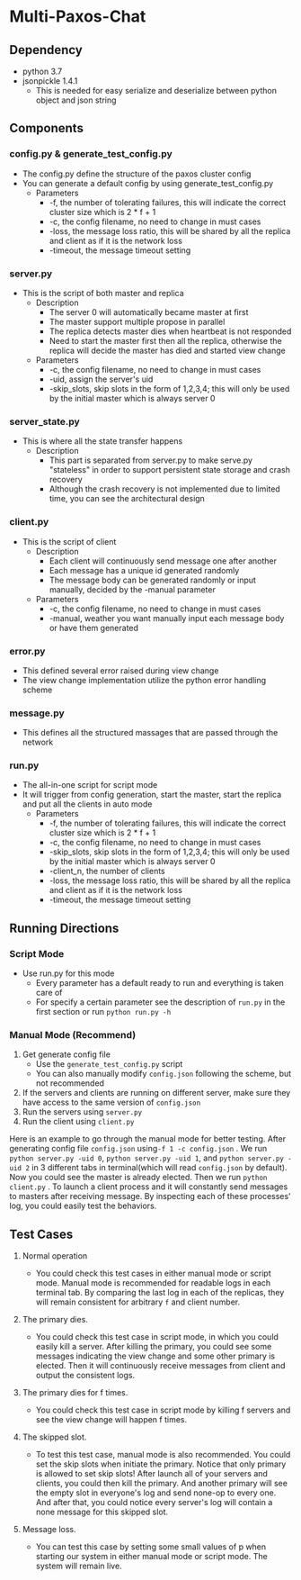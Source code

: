 # Multi-Paxos-Chat

## Dependency
+ python 3.7
+ jsonpickle 1.4.1
    + This is needed for easy serialize and deserialize between python object and json string

## Components

### config.py & generate_test_config.py
+ The config.py define the structure of the paxos cluster config
+ You can generate a default config by using generate_test_config.py
    + Parameters
        + -f, the number of tolerating failures, this will indicate the correct cluster size which is 2 * f + 1
        + -c, the config filename, no need to change in must cases
        + -loss, the message loss ratio, this will be shared by all the replica and client as if it is the network loss
        + -timeout, the message timeout setting

### server.py
+ This is the script of both master and replica
    + Description
        + The server 0 will automatically became master at first
        + The master support multiple propose in parallel
        + The replica detects master dies when heartbeat is not responded
        + Need to start the master first then all the replica, otherwise the replica will decide the master has died and started view change
    + Parameters
        + -c, the config filename, no need to change in must cases
        + -uid, assign the server's uid
        + -skip_slots, skip slots in the form of 1,2,3,4; this will only be used by the initial master which is always server 0
        
### server_state.py
+ This is where all the state transfer happens
    + Description
        + This part is separated from server.py to make serve.py "stateless" in order to support persistent state storage and crash recovery 
        + Although the crash recovery is not implemented due to limited time, you can see the architectural design

### client.py
+ This is the script of client
    + Description
        + Each client will continuously send message one after another
        + Each message has a unique id generated randomly
        + The message body can be generated randomly or input manually, decided by the -manual parameter
    + Parameters 
        + -c, the config filename, no need to change in must cases
        + -manual, weather you want manually input each message body or have them generated

### error.py
+ This defined several error raised during view change
+ The view change implementation utilize the python error handling scheme

### message.py
+ This defines all the structured massages that are passed through the network

### run.py
+ The all-in-one script for script mode
+ It will trigger from config generation, start the master, start the replica and put all the clients in auto mode
    + Parameters
        + -f, the number of tolerating failures, this will indicate the correct cluster size which is 2 * f + 1
        + -c, the config filename, no need to change in must cases
        + -skip_slots, skip slots in the form of 1,2,3,4; this will only be used by the initial master which is always server 0
        + -client_n, the number of clients
        + -loss, the message loss ratio, this will be shared by all the replica and client as if it is the network loss
        + -timeout, the message timeout setting

## Running Directions

### Script Mode

+  Use run.py for this mode
    + Every parameter has a default ready to run and everything is taken care of
    + For specify a certain parameter see the description of `run.py` in the first section or run `python run.py -h`

### Manual Mode (Recommend)
1. Get generate config file
    + Use the `generate_test_config.py` script 
    + You can also manually modify `config.json` following the scheme, but not recommended
1. If the servers and clients are running on different server, make sure they have access to the same version of `config.json`
1. Run the servers using `server.py`
1. Run the client using `client.py`

Here is an example to go through the manual mode for better testing. After generating config file `config.json` using`-f 1 -c config.json` . We run `python server.py -uid 0`,  `python server.py -uid 1`, and `python server.py -uid 2` in 3 different tabs in terminal(which will read `config.json` by default). Now you could see the master is already elected. Then we run `python client.py` . To launch a client process and it will constantly send messages to masters after receiving message. By inspecting each of these processes' log, you could easily test the behaviors.

## Test Cases

1. Normal operation

    + You could check this test cases in either manual mode or script mode. Manual mode is recommended for readable logs in each terminal tab. By comparing the last log in each of the replicas, they will remain consistent for arbitrary `f` and client number.

1. The primary dies.

    + You could check this test case in script mode, in which you could easily kill a server. After killing the primary, you could see some messages indicating the view change and some other primary is elected. Then it will continuously receive messages from client and output the consistent logs.

1. The primary dies for f times.

    + You could check this test case in script mode by killing f servers and see the view change will happen f times.

1. The skipped slot.

    + To test this test case, manual mode is also recommended. You could set the skip slots when initiate the primary. Notice that only primary is allowed to set skip slots! After launch all of your servers and clients, you could then kill the primary. And another primary will see the empty slot in everyone's log and send none-op to every one. And after that, you could notice every server's log will contain a none message for this skipped slot. 

1. Message loss.

    + You can test this case by setting some small values of p when starting our system in either manual mode or script mode. The system will remain live.  



